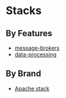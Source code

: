 # Stacks

## By Features
* [message-brokers](/stacks/message-brokers.md)
* [data-processing](/stacks/data-processing.md)

## By Brand
* [Apache stack](/stacks/apache.md)
